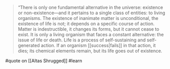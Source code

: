 > “There is only one fundamental alternative in the universe: existence or non-existence—and it pertains to a single class of entities: to living organisms. The existence of inanimate matter is unconditional, the existence of life is not; it depends on a specific course of action. Matter is indestructible, it changes its forms, but it cannot cease to exist. It is only a living organism that faces a constant alternative: the issue of life or death. Life is a process of self-sustaining and self-generated action. If an organism [[success|fails]] in that action, it dies; its chemical elements remain, but its life goes out of existence.

#quote on [[Altas Shrugged]] #learn

